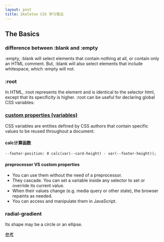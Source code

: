 ```yaml
---
layout: post
title: Skeleton CSS 学习笔记
---
```



## The Basics

### difference between :blank and :empty
:empty, :blank will select elements that contain nothing at all, or contain only an HTML comment. But, :blank will also select elements that include whitespace, which :empty will not.

### :root
In HTML, :root represents the <html> element and is identical to the selector html, except that its specificity is higher.
:root can be useful for declaring global CSS variables:

### [custom properties (variables)](https://developer.mozilla.org/en-US/docs/Web/CSS/Using_CSS_variables)
CSS variables are entities defined by CSS authors that contain specific values to be reused throughout a document. 
#### calc计算函数
```
--footer-position: 0 calc(var(--card-height) - var(--footer-height));
```
#### preprocesser VS custom properties
  *  You can use them without the need of a preprocessor.
  *  They cascade. You can set a variable inside any selector to set or override its current value.
  *  When their values change (e.g. media query or other state), the browser repaints as needed.
  *  You can access and manipulate them in JavaScript.


### radial-gradient
Its shape may be a circle or an ellipse. 

[参考](https://css-tricks.com/building-skeleton-screens-css-custom-properties/)